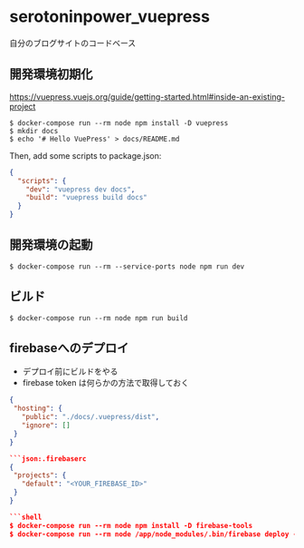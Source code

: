 # serotoninpower_vuepress

自分のブログサイトのコードベース

## 開発環境初期化

https://vuepress.vuejs.org/guide/getting-started.html#inside-an-existing-project

```shell
$ docker-compose run --rm node npm install -D vuepress
$ mkdir docs
$ echo '# Hello VuePress' > docs/README.md
```

Then, add some scripts to package.json:

```json
{
  "scripts": {
    "dev": "vuepress dev docs",
    "build": "vuepress build docs"
  }
}
```

## 開発環境の起動

```shell
$ docker-compose run --rm --service-ports node npm run dev
```

## ビルド

```shell
$ docker-compose run --rm node npm run build
```

## firebaseへのデプロイ

- デプロイ前にビルドをやる
- firebase token は何らかの方法で取得しておく

```json:firebase.json
{
 "hosting": {
   "public": "./docs/.vuepress/dist",
   "ignore": []
 }
}

```json:.firebaserc
{
 "projects": {
   "default": "<YOUR_FIREBASE_ID>"
 }
}

```shell
$ docker-compose run --rm node npm install -D firebase-tools
$ docker-compose run --rm node /app/node_modules/.bin/firebase deploy --token <token>
```

